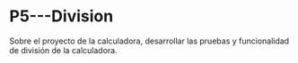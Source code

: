 # P5---Division
Sobre el proyecto de la calculadora, desarrollar las pruebas y funcionalidad de división de la calculadora.
